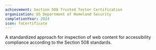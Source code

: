 ```yaml
---
achievement: Section 508 Trusted Tester Certification
organization: US Department of Homeland Security
completionYear: 2024
icon: faCertificate
---
```


A standardized approach for inspection of web content for accessibility compliance according to the Section 508 standards.
